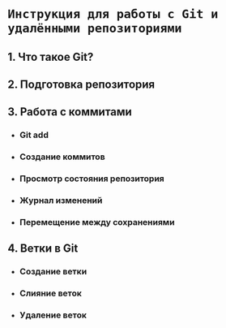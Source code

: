 # `Инструкция для работы с Git и удалёнными репозиториями`
## 1. Что такое Git?
## 2. Подготовка репозитория
## 3. Работа с коммитами
* ### Git add
* ### Создание коммитов
* ### Просмотр состояния репозитория
* ### Журнал изменений
* ### Перемещение между сохранениями
## 4. Ветки в Git
* ### Создание ветки
* ### Слияние веток
* ### Удаление веток